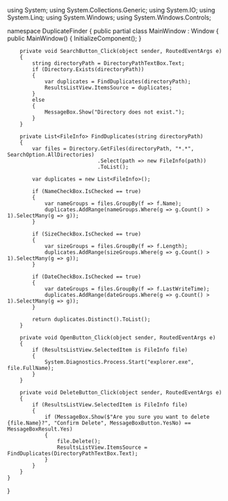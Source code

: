 using System;
using System.Collections.Generic;
using System.IO;
using System.Linq;
using System.Windows;
using System.Windows.Controls;

namespace DuplicateFinder
{
    public partial class MainWindow : Window
    {
        public MainWindow()
        {
            InitializeComponent();
        }

        private void SearchButton_Click(object sender, RoutedEventArgs e)
        {
            string directoryPath = DirectoryPathTextBox.Text;
            if (Directory.Exists(directoryPath))
            {
                var duplicates = FindDuplicates(directoryPath);
                ResultsListView.ItemsSource = duplicates;
            }
            else
            {
                MessageBox.Show("Directory does not exist.");
            }
        }

        private List<FileInfo> FindDuplicates(string directoryPath)
        {
            var files = Directory.GetFiles(directoryPath, "*.*", SearchOption.AllDirectories)
                                 .Select(path => new FileInfo(path))
                                 .ToList();

            var duplicates = new List<FileInfo>();

            if (NameCheckBox.IsChecked == true)
            {
                var nameGroups = files.GroupBy(f => f.Name);
                duplicates.AddRange(nameGroups.Where(g => g.Count() > 1).SelectMany(g => g));
            }

            if (SizeCheckBox.IsChecked == true)
            {
                var sizeGroups = files.GroupBy(f => f.Length);
                duplicates.AddRange(sizeGroups.Where(g => g.Count() > 1).SelectMany(g => g));
            }

            if (DateCheckBox.IsChecked == true)
            {
                var dateGroups = files.GroupBy(f => f.LastWriteTime);
                duplicates.AddRange(dateGroups.Where(g => g.Count() > 1).SelectMany(g => g));
            }

            return duplicates.Distinct().ToList();
        }

        private void OpenButton_Click(object sender, RoutedEventArgs e)
        {
            if (ResultsListView.SelectedItem is FileInfo file)
            {
                System.Diagnostics.Process.Start("explorer.exe", file.FullName);
            }
        }

        private void DeleteButton_Click(object sender, RoutedEventArgs e)
        {
            if (ResultsListView.SelectedItem is FileInfo file)
            {
                if (MessageBox.Show($"Are you sure you want to delete {file.Name}?", "Confirm Delete", MessageBoxButton.YesNo) == MessageBoxResult.Yes)
                {
                    file.Delete();
                    ResultsListView.ItemsSource = FindDuplicates(DirectoryPathTextBox.Text);
                }
            }
        }
    }
}
